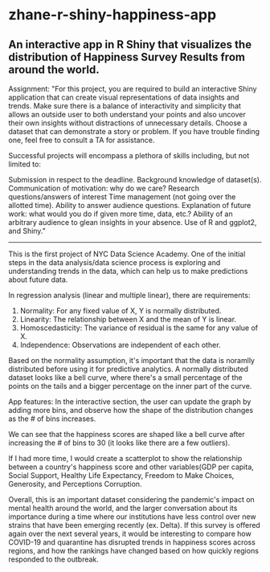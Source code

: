 # zhane-r-shiny-happiness-app
An interactive app in R Shiny that visualizes the distribution of Happiness Survey Results from around the world.
---
Assignment:
"For this project, you are required to build an interactive Shiny application that can create visual representations of data insights and trends. Make sure there is a balance of interactivity and simplicity that allows an outside user to both understand your points and also uncover their own insights without distractions of unnecessary details. Choose a dataset that can demonstrate a story or problem. If you have trouble finding one, feel free to consult a TA for assistance.

Successful projects will encompass a plethora of skills including, but not limited to:

Submission in respect to the deadline.
Background knowledge of dataset(s).
Communication of motivation: why do we care?
Research questions/answers of interest
Time management (not going over the allotted time).
Ability to answer audience questions.
Explanation of future work: what would you do if given more time, data, etc.?
Ability of an arbitrary audience to glean insights in your absence.
Use of R and ggplot2, and Shiny."

---

This is the first project of NYC Data Science Academy. 
One of the initial steps in the data analysis/data science process is exploring and understanding trends in the data, which can help us to make predictions about future data.

In regression analysis (linear and multiple linear), there are requirements:
1. Normality: For any fixed value of X, Y is normally distributed.
2. Linearity: The relationship between X and the mean of Y is linear.
3. Homoscedasticity: The variance of residual is the same for any value of X.
4. Independence: Observations are independent of each other.


Based on the normality assumption, it's important that the data is noramlly distributed before using it for predictive analytics.
A normally distributed dataset looks like a bell curve, where there's a small percentage of the points on the tails and a bigger percentage on the inner part of the curve. 

App features:
In the interactive section, the user can update the graph by adding more bins, and observe how the shape of the distribution changes as the # of bins increases.

We can see that the happiness scores are shaped like a bell curve after increasing the # of bins to 30 (it looks like there are a few outliers).

If I had more time, I would create a scatterplot to show the relationship between a country's happiness score and other variables(GDP per capita, Social Support, Healthy Life Expectancy, Freedom to Make Choices, Generosity, and Perceptions Corruption.

Overall, this is an important dataset considering the pandemic's impact on mental health around the world, and the larger conversation about its importance during a time where our institutions have less control over new strains that have been emerging recently (ex. Delta). 
If this survey is offered again over the next several years, it would be interesting to compare how COVID-19 and quarantine has disrupted trends in happiness scores across regions, and how the rankings have changed based on how quickly regions responded to the outbreak.
